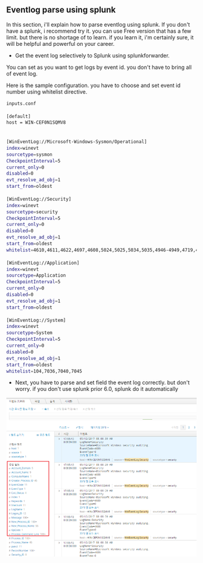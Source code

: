 ## Eventlog parse using splunk
 In this section, i'll explain how to parse eventlog using splunk.
 If you don't have a splunk, i recommend try it. you can use Free version that has a few limit.
 but there is no shortage of to learn. if you learn it, i'm certainly sure, it will be helpful and powerful on your career.

 - Get the event log selectively to Splunk using splunkforwarder.
 
 You can set as you want to get logs by event id. you don't have to bring all of event log.

 Here is the sample configuration. you have to choose and set event id number using whitelist directive.

```sh
inputs.conf

[default]
host = WIN-CEF0N1SQMV8


[WinEventLog://Microsoft-Windows-Sysmon/Operational]
index=winevt
sourcetype=sysmon
CheckpointInterval=5
current_only=0
disabled=0
evt_resolve_ad_obj=1
start_from=oldest

[WinEventLog://Security]
index=winevt
sourcetype=security
CheckpointInterval=5
current_only=0
disabled=0
evt_resolve_ad_obj=1
start_from=oldest
whitelist=4610,4611,4622,4697,4608,5024,5025,5034,5035,4946-4949,4719,4624,4625,4648,4634,4647,4649,4778,4779,4800-4803,4688,4689,4698-4702,5140-5144,4720,4722,4723,4724,4725,4726,4738,4740,4781,4782,4793,1102

[WinEventLog://Application]
index=winevt
sourcetype=Application
CheckpointInterval=5
current_only=0
disabled=0
evt_resolve_ad_obj=1
start_from=oldest

[WinEventLog://System]
index=winevt
sourcetype=System
CheckpointInterval=5
current_only=0
disabled=0
evt_resolve_ad_obj=1
start_from=oldest
whitelist=104,7036,7040,7045
```

 - Next, you have to parse and set field the event log correctly. but don't worry. if you don't use splunk prior 6.0, splunk do it automatically

<img src="https://github.com/password123456/window_eventlog_parse/blob/master/splunk/splunk_field_parse.png">


 

 
 